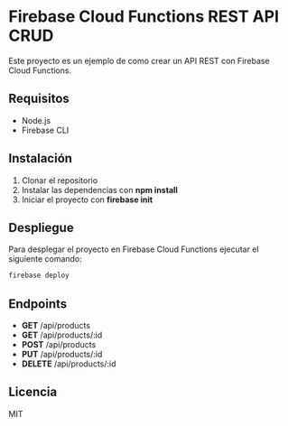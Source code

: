 # Firebase Cloud Functions REST API CRUD

Este proyecto es un ejemplo de como crear un API REST con Firebase Cloud Functions.

## Requisitos

- Node.js
- Firebase CLI

## Instalación

1. Clonar el repositorio
2. Instalar las dependencias con **npm install**
3. Iniciar el proyecto con **firebase init**

## Despliegue

Para desplegar el proyecto en Firebase Cloud Functions ejecutar el siguiente comando:

```bash
firebase deploy
```

## Endpoints

- **GET** /api/products
- **GET** /api/products/:id
- **POST** /api/products
- **PUT** /api/products/:id
- **DELETE** /api/products/:id

## Licencia

MIT

